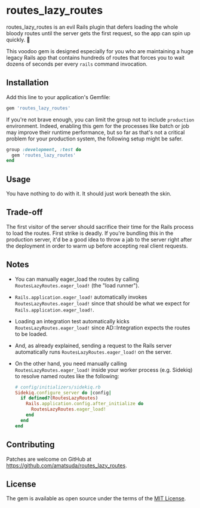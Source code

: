 # routes_lazy_routes

routes_lazy_routes is an evil Rails plugin that defers loading the whole bloody routes until the server gets the first request, so the app can spin up quickly. 🤘

This voodoo gem is designed especially for you who are maintaining a huge legacy Rails app that contains hundreds of routes that forces you to wait dozens of seconds per every `rails` command invocation.


## Installation

Add this line to your application's Gemfile:

```ruby
gem 'routes_lazy_routes'
```

If you're not brave enough, you can limit the group not to include `production` environment.
Indeed, enabling this gem for the processes like batch or job may improve their runtime performance, but so far as that's not a critical problem for your production system, the following setup might be safer.

```ruby
group :development, :test do
  gem 'routes_lazy_routes'
end
```


## Usage

You have nothing to do with it. It should just work beneath the skin.


## Trade-off

The first visitor of the server should sacrifice their time for the Rails process to load the routes. First strike is deadly.
If you're bundling this in the production server, it'd be a good idea to throw a jab to the server right after the deployment in order to warm up before accepting real client requests.


## Notes

- You can manually eager_load the routes by calling `RoutesLazyRoutes.eager_load!` (the "load runner").

- `Rails.application.eager_load!` automatically invokes `RoutesLazyRoutes.eager_load!` since that should be what we expect for `Rails.application.eager_load!`.

- Loading an integration test automatically kicks `RoutesLazyRoutes.eager_load!` since AD::Integration expects the routes to be loaded.

- And, as already explained, sending a request to the Rails server automatically runs `RoutesLazyRoutes.eager_load!` on the server.

- On the other hand, you need manually calling `RoutesLazyRoutes.eager_load!` inside your worker process (e.g. Sidekiq) to resolve named routes like the following:
  ``` ruby
  # config/initializers/sidekiq.rb
  Sidekiq.configure_server do |config|
    if defined?(RoutesLazyRoutes)
      Rails.application.config.after_initialize do
        RoutesLazyRoutes.eager_load!
      end
    end
  end
  ```

## Contributing

Patches are welcome on GitHub at https://github.com/amatsuda/routes_lazy_routes.


## License

The gem is available as open source under the terms of the [MIT License](https://opensource.org/licenses/MIT).
